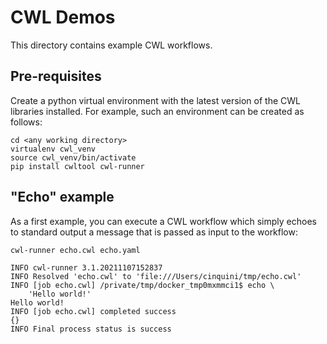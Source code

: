# CWL Demos
This directory contains example CWL workflows.

## Pre-requisites
Create a python virtual environment with the latest version of the CWL libraries installed. For example, such an environment can be created as follows:
```
cd <any working directory>
virtualenv cwl_venv
source cwl_venv/bin/activate
pip install cwltool cwl-runner
```

## "Echo" example

As a first example, you can execute a CWL workflow which simply echoes to standard output a message that is passed as input to the workflow:

```
cwl-runner echo.cwl echo.yaml

INFO cwl-runner 3.1.20211107152837
INFO Resolved 'echo.cwl' to 'file:///Users/cinquini/tmp/echo.cwl'
INFO [job echo.cwl] /private/tmp/docker_tmp0mxmmci1$ echo \
    'Hello world!'
Hello world!
INFO [job echo.cwl] completed success
{}
INFO Final process status is success
```
